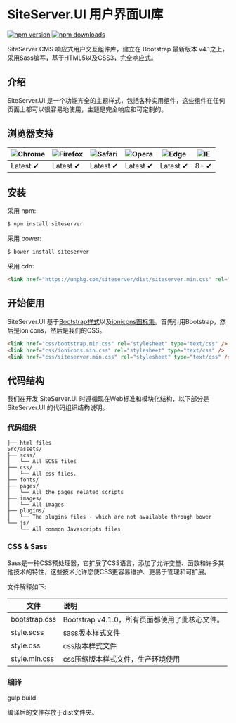 # SiteServer.UI 用户界面UI库

[![npm version](https://img.shields.io/npm/v/siteserver.svg?style=flat-square)](https://www.npmjs.org/package/siteserver)
[![npm downloads](https://img.shields.io/npm/dm/siteserver.svg?style=flat-square)](http://npm-stat.com/charts.html?package=siteserver)

SiteServer CMS 响应式用户交互组件库，建立在 Bootstrap 最新版本 v4.1之上，采用Sass编写，基于HTML5以及CSS3，完全响应式。

## 介绍

SiteServer.UI 是一个功能齐全的主题样式，包括各种实用组件，这些组件在任何页面上都可以很容易地使用，主题是完全响应和可定制的。

## 浏览器支持

![Chrome](https://raw.github.com/alrra/browser-logos/master/src/chrome/chrome_48x48.png) | ![Firefox](https://raw.github.com/alrra/browser-logos/master/src/firefox/firefox_48x48.png) | ![Safari](https://raw.github.com/alrra/browser-logos/master/src/safari/safari_48x48.png) | ![Opera](https://raw.github.com/alrra/browser-logos/master/src/opera/opera_48x48.png) | ![Edge](https://raw.github.com/alrra/browser-logos/master/src/edge/edge_48x48.png) | ![IE](https://raw.github.com/alrra/browser-logos/master/src/archive/internet-explorer_9-11/internet-explorer_9-11_48x48.png) |
--- | --- | --- | --- | --- | --- |
Latest ✔ | Latest ✔ | Latest ✔ | Latest ✔ | Latest ✔ | 8+ ✔ |

## 安装

采用 npm:

```bash
$ npm install siteserver
```

采用 bower:

```bash
$ bower install siteserver
```

采用 cdn:

```html
<link href="https://unpkg.com/siteserver/dist/siteserver.min.css" rel="stylesheet" type="text/css" />
```

## 开始使用

SiteServer.UI 基于[Bootstrap样式](getbootstrap.com)以及[ionicons图标集](https://github.com/ionic-team/ionicons)。首先引用Bootstrap，然后是ionicons，然后是我们的CSS。

```html
<link href="css/bootstrap.min.css" rel="stylesheet" type="text/css" />
<link href="css/ionicons.min.css" rel="stylesheet" type="text/css" />
<link href="css/siteserver.min.css" rel="stylesheet" type="text/css" />
```

## 代码结构

我们在开发 SiteServer.UI 时遵循现在Web标准和模块化结构，以下部分是 SiteServer.UI 的代码组织结构说明。

### 代码组织

```
├── html files
Src/assets/
├── scss/
│   └── All SCSS files
├── css/
│   └── All css files.
├── fonts/
├── pages/
│   └── All the pages related scripts
├── images/
│   └── All images
├── plugins/
│   └── The plugins files - which are not available through bower
└── js/
    └── All common Javascripts files
```

### CSS & Sass

Sass是一种CSS预处理器，它扩展了CSS语言，添加了允许变量、函数和许多其他技术的特性，这些技术允许您使CSS更容易维护、更易于管理和可扩展。

文件解释如下:

| 文件          | 说明                                           |
| ------------- | :--------------------------------------------- |
| bootstrap.css | Bootstrap v4.1.0，所有页面都使用了此核心文件。 |
| style.scss    | sass版本样式文件                               |
| style.css     | css版本样式文件                                |
| style.min.css | css压缩版本样式文件，生产环境使用              |

### 编译

gulp build

编译后的文件存放于dist文件夹。